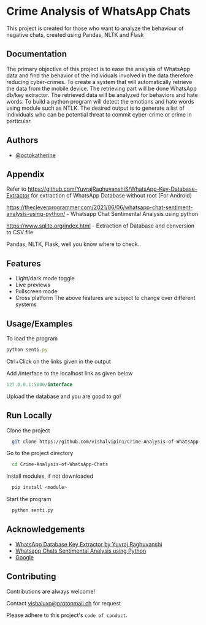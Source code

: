 
# Crime Analysis of WhatsApp Chats

This project is created for those who want to analyze the behaviour of negative chats, created using Pandas, NLTK and Flask



## Documentation

The primary objective of this project is to ease the analysis of WhatsApp data and find the behavior of the individuals involved in the data therefore reducing cyber-crimes. To create a system that will automatically retrieve the data from the mobile device. The retrieving part will be done WhatsApp db/key extractor. The retrieved data will be analyzed for behaviors and hate words. To build a python program will detect the emotions and hate words using module such as NTLK. The desired output is to generate a list of individuals who can be potential threat to commit cyber-crime or crime in particular.


## Authors

- [@octokatherine](https://www.github.com/octokatherine)


## Appendix

Refer to https://github.com/YuvrajRaghuvanshiS/WhatsApp-Key-Database-Extractor for extraction of WhatsApp Database without root (For Android)


https://thecleverprogrammer.com/2021/06/06/whatsapp-chat-sentiment-analysis-using-python/ - Whatsapp Chat Sentimental Analysis using python

https://www.sqlite.org/index.html - Extraction of Database and conversion to CSV file

Pandas, NLTK, Flask, well you know where to check..


## Features

- Light/dark mode toggle
- Live previews
- Fullscreen mode
- Cross platform
The above features are subject to change over different systems


## Usage/Examples

To load the program
```javascript
python senti.py
```
Ctrl+Click on the links given in the output

Add /interface to the localhost link as given below
```javascript
127.0.0.1:5000/interface
```

Upload the database and you are good to go!


## Run Locally

Clone the project

```bash
  git clone https://github.com/vishalvipin1/Crime-Analysis-of-WhatsApp-Chats
```

Go to the project directory

```bash
  cd Crime-Analysis-of-WhatsApp-Chats
```

Install modules, if not downloaded

```bash
  pip install <module>
```

Start the program

```bash
  python senti.py
```


## Acknowledgements

 - [WhatsApp Database Key Extractor by Yuvraj Raghuvanshi](https://github.com/YuvrajRaghuvanshiS/WhatsApp-Key-Database-Extractor)
 - [Whatsapp Chats Sentimental Analysis using Python](https://thecleverprogrammer.com/2021/06/06/whatsapp-chat-sentiment-analysis-using-python/)
 - [Google](https://www.google.com)


## Contributing

Contributions are always welcome!

Contact vishaluxo@protonmail.ch for request

Please adhere to this project's `code of conduct`.


